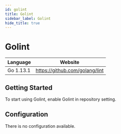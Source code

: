```yaml
---
id: golint
title: Golint
sidebar_label: Golint
hide_title: true
---
```


# Golint

| Language  | Website                        |
| --------- | ------------------------------ |
| Go 1.13.1 | https://github.com/golang/lint |

## Getting Started

To start using Golint, enable Golint in repository setting.

## Configuration

There is no configuration available.
